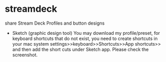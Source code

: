 # streamdeck
share Stream Deck Profiles and button designs

- Sketch (graphic design tool) 
You may download my profile/preset, for keyboard shortcuts that do not exist, you need to create shortcuts in your mac system settings>>keyboard>>Shortcuts>>App shortcuts>> and then add the short cuts under Sketch app. Please check the screenshot.
